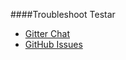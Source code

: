 ####Troubleshoot
Testar
* [Gitter Chat](https://gitter.im/mosbth/design)
* [GitHub Issues](https://github.com/canax/anax-flat/issues)
